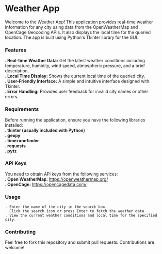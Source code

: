 # Weather App 

Welcome to the Weather App! This application provides real-time weather information for any city using data from the OpenWeatherMap and OpenCage Geocoding APIs. It also displays the local time for the queried location. The app is built using Python's Tkinter library for the GUI. 

### Features    
   **. Real-time Weather Data:** Get the latest weather conditions including temperature, humidity, wind speed, atmospheric pressure, and a brief description.    
   **. Local Time Display:** Shows the current local time of the queried city.   
   **. User-Friendly Interface:** A simple and intuitive interface designed with Tkinter.    
   **. Error Handling:** Provides user feedback for invalid city names or other errors.   
 
### Requirements   
Before running the application, ensure you have the following libraries installed:   
  **. tkinter (usually included with Python)   
    . geopy   
    . timezonefinder   
    . requests   
    . pytz**   

### API Keys   
You need to obtain API keys from the following services:   
  **. Open WeatherMap:** https://openweathermap.org/    
  **. OpenCage:** https://opencagedata.com/   

### Usage   
    . Enter the name of the city in the search box.     
    . Click the search icon or press Enter to fetch the weather data.   
    . View the current weather conditions and local time for the specified city.   

### Contributing  
Feel free to fork this repository and submit pull requests. Contributions are welcome! 
